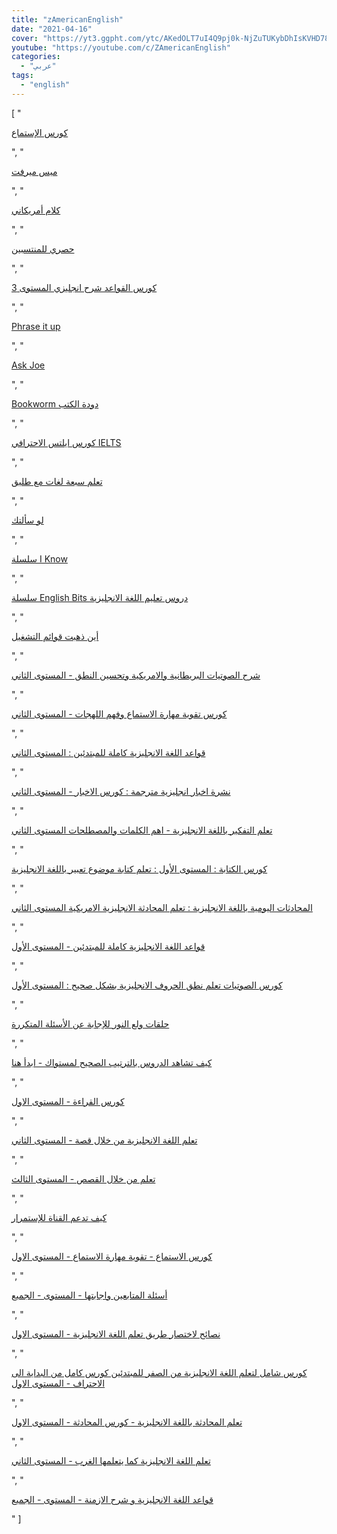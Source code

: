 ```yaml
---
title: "zAmericanEnglish"
date: "2021-04-16"
cover: "https://yt3.ggpht.com/ytc/AKedOLT7uI4Q9pj0k-NjZuTUKybDhIsKVHD78m0N3eUR=s88-c-k-c0x00ffffff-no-rj"
youtube: "https://youtube.com/c/ZAmericanEnglish"
categories:
  - "عربي"
tags:
  - "english"
---
```



[
    "<p><a href='https://www.youtube.com/watch?v=PuSQbR4u1Gk&list=PLp22-4PivYmKpHQio7q6UsspV1lpXwzAp'>كورس الإستماع</a></p>",
    "<p><a href='https://www.youtube.com/watch?v=y16gGb6uK_U&list=PLp22-4PivYmLCwDtfSKlHsrMFEIQbx5V0'>ميس ميرفت</a></p>",
    "<p><a href='https://www.youtube.com/watch?v=hB03LksA3pc&list=PLp22-4PivYmLS0lJv05C0jDG3B7kO2uo7'>كلام أمريكاني</a></p>",
    "<p><a href='https://www.youtube.com/watch?v=GntV-OIb1yA&list=PLp22-4PivYmL61qStRFTPGdeXkms7i1Lb'>حصري للمنتسبين</a></p>",
    "<p><a href='https://www.youtube.com/watch?v=oVPPxtae5hg&list=PLp22-4PivYmJSejQkuui_SrYWObQW7pWt'>كورس القواعد شرح انجليزي المستوى 3</a></p>",
    "<p><a href='https://www.youtube.com/watch?v=el4Jm7Z1CQA&list=PLp22-4PivYmJPNgoOumAWL1Hmsq_e6uUj'>Phrase it up</a></p>",
    "<p><a href='https://www.youtube.com/watch?v=vB_6pAlkgmw&list=PLp22-4PivYmK1a3vHEw_bL_TclQUwpZsS'>Ask Joe</a></p>",
    "<p><a href='https://www.youtube.com/watch?v=iBodC7lsazg&list=PLp22-4PivYmIsCOWJ0D8lXBsbKfcyc3So'>Bookworm دودة الكتب</a></p>",
    "<p><a href='https://www.youtube.com/watch?v=hxZh6HgSlOc&list=PLp22-4PivYmL2wmHCHXvbbZWcQaTXIBTV'>كورس ايلتس الاحترافي IELTS</a></p>",
    "<p><a href='https://www.youtube.com/watch?v=WphRsyDEJB8&list=PLp22-4PivYmI4lQjVAm8RIa3eZ-si1V7n'>تعلم سبعة لغات مع طليق</a></p>",
    "<p><a href='https://www.youtube.com/watch?v=n4f1yfnaXd8&list=PLp22-4PivYmJLvttGnYAsaweAC8URscbN'>لو سألتك</a></p>",
    "<p><a href='https://www.youtube.com/watch?v=421qOZCMfn0&list=PLp22-4PivYmKTVrmFxV2EYpzzPaFs0M9F'>سلسلة  I Know</a></p>",
    "<p><a href='https://www.youtube.com/watch?v=oweoO7G2DnQ&list=PLp22-4PivYmKFJFUO3JHaIAh7_Yq7Ka1_'>سلسلة English Bits دروس تعليم اللغة الانجليزية</a></p>",
    "<p><a href='https://www.youtube.com/watch?v=8-8g0IBuhns&list=PLp22-4PivYmJBselujGLgDbalbFIg8Sxa'>أين ذهبت قوائم التشغيل</a></p>",
    "<p><a href='https://www.youtube.com/watch?v=1CR0Tupf4-0&list=PLp22-4PivYmIlFAg2fuo--xVxScz9_6h2'>شرح الصوتيات البريطانية والامريكية وتحسين النطق - المستوى الثاني</a></p>",
    "<p><a href='https://www.youtube.com/watch?v=69o6sq9WdMs&list=PLp22-4PivYmLmnv85IWWhNL4PtzcqC5mS'>كورس تقوية مهارة الاستماع  وفهم اللهجات - المستوى الثاني</a></p>",
    "<p><a href='https://www.youtube.com/watch?v=BIcGYNDUOJw&list=PLp22-4PivYmLrOU3QTrnsogoRZGFmHnGk'>قواعد اللغة الانجليزية كاملة للمبتدئين : المستوى الثاني</a></p>",
    "<p><a href='https://www.youtube.com/watch?v=FQY77zxXL9s&list=PLp22-4PivYmIZtXNNriSBxmSeCK7juwS_'>نشرة اخبار انجليزية مترجمة : كورس الاخبار - المستوى الثاني</a></p>",
    "<p><a href='https://www.youtube.com/watch?v=xHkDC4Hg1mo&list=PLp22-4PivYmIsGY5eUPt67tnd2ZBfQpIw'>تعلم التفكير باللغة الانجليزية - اهم الكلمات والمصطلحات المستوى الثاني</a></p>",
    "<p><a href='https://www.youtube.com/watch?v=B8xjIRrlDuk&list=PLp22-4PivYmL_FPWuMEJQ7_thNjF7JS0Y'>كورس الكتابة : المستوى الأول : تعلم كتابة موضوع تعبير باللغة الانجليزية</a></p>",
    "<p><a href='https://www.youtube.com/watch?v=uJl6jg4smtw&list=PLp22-4PivYmJl_sWnCTwL1yNFhq0AM7yk'>المحادثات اليومية باللغة الانجليزية : تعلم المحادثة الانجليزية الامريكية المستوى الثاني</a></p>",
    "<p><a href='https://www.youtube.com/watch?v=jXgOjgokSgI&list=PLp22-4PivYmLBmV2wctgqyyRlIs1MhmNr'>قواعد اللغة الانجليزية كاملة للمبتدئين - المستوى الأول</a></p>",
    "<p><a href='https://www.youtube.com/watch?v=804e5iDYzSc&list=PLp22-4PivYmIiXGqtQMrfE_tzmqE6r7Tc'>كورس الصوتيات تعلم نطق الحروف الانجليزية بشكل صحيح :  المستوى الأول</a></p>",
    "<p><a href='https://www.youtube.com/watch?v=q1E6h2x3w0c&list=PLp22-4PivYmIhpNPNZAeYS5VzV5e7i9O3'>حلقات ولع النور للإجابة عن الأسئلة المتكررة</a></p>",
    "<p><a href='https://www.youtube.com/watch?v=9cDYq1cun8o&list=PLp22-4PivYmLkQg-OQOOD1HttC0SCKOQ_'>كيف تشاهد الدروس بالترتيب الصحيح لمستواك - ابدأ هنا</a></p>",
    "<p><a href='https://www.youtube.com/watch?v=69aLCcVsrnw&list=PLp22-4PivYmI4PahZ0eyFjcihT7_VAs79'>كورس القراءة - المستوى الاول</a></p>",
    "<p><a href='https://www.youtube.com/watch?v=82IHAg6L4UE&list=PLp22-4PivYmJV4nIwcfSzQpG0jkqn1jci'>تعلم اللغة الانجليزية من خلال قصة - المستوى الثاني</a></p>",
    "<p><a href='https://www.youtube.com/watch?v=PxJrnAYbrnA&list=PLp22-4PivYmKw-mErNjoEWnyic9U7k_NM'>تعلم من خلال القصص - المستوى الثالث</a></p>",
    "<p><a href='https://www.youtube.com/watch?v=gLAIz-3UJ04&list=PLp22-4PivYmK6MaX1d9Jz3M869dg36TsU'>كيف تدعم القناة للإستمرار</a></p>",
    "<p><a href='https://www.youtube.com/watch?v=LtrWXSeaDz8&list=PLp22-4PivYmKGwdQda1LVJxE1p7BZYNgJ'>كورس الاستماع - تقوية مهارة الاستماع - المستوى الاول</a></p>",
    "<p><a href='https://www.youtube.com/watch?v=C6BwWO9yuB0&list=PLp22-4PivYmJhfUAwja19p7pQzn1wyTZA'>أسئلة المتابعين واجابتها - المستوى - الجميع</a></p>",
    "<p><a href='https://www.youtube.com/watch?v=fCkL-lGTayo&list=PLp22-4PivYmIz6Nq_ZDMNQn-kpB65BNpx'>نصائح لاختصار طريق تعلم اللغة الانجليزية - المستوى الاول</a></p>",
    "<p><a href='https://www.youtube.com/watch?v=77IK9T45kiU&list=PLp22-4PivYmIFAnru_L7fnMhSV5YffLTZ'>كورس شامل لتعلم اللغة الانجليزية من الصفر للمبتدئين كورس كامل من البداية الى الاحتراف - المستوى الاول</a></p>",
    "<p><a href='https://www.youtube.com/watch?v=82a1udwePtk&list=PLp22-4PivYmKp2aC7PI7K0POsf812xLBN'>تعلم المحادثة باللغة الانجليزية - كورس المحادثة - المستوى الاول</a></p>",
    "<p><a href='https://www.youtube.com/watch?v=d4a3T4dDpSw&list=PLp22-4PivYmIgc6vCBbX4aLOiQ6oCoyvN'>تعلم اللغة الانجليزية كما يتعلمها الغرب - المستوى الثاني</a></p>",
    "<p><a href='https://www.youtube.com/watch?v=26qCP6YLfiA&list=PLp22-4PivYmLebd3vD0_WfIteVUlSA44G'>قواعد اللغة الانجليزية و شرح الازمنة - المستوى - الجميع</a></p>"
]